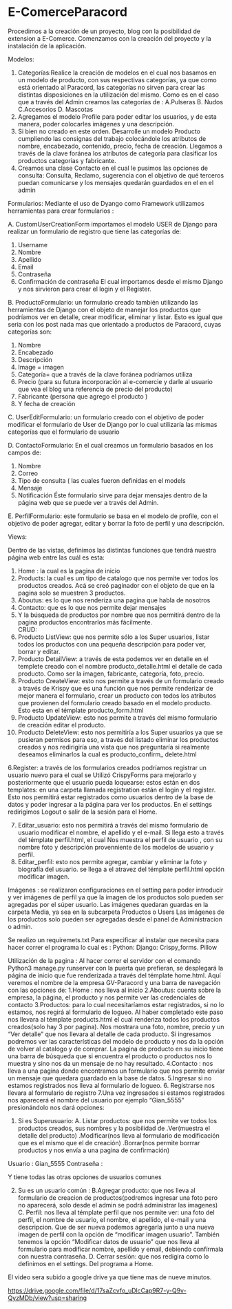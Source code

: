 # E-ComerceParacord


Procedimos a la creación de un proyecto, blog con la posibilidad de extension a E-Comerce. Comenzamos con la creación del proyecto y la instalación de la aplicación.


Modelos:

1.  Categorías:Realice la creación de modelos en el cual nos basamos en un modelo de  producto, con sus respectivas categorías, ya que como está orientado al Paracord, las categorías no sirven para crear las distintas disposiciones en la utilización del mismo. Como es en el caso que a través del Admin creamos las categorías de :
            A.Pulseras 
             B. Nudos 
             C.Accesorios 
              D. Mascotas 
2. Agregamos el modelo Profile para poder editar los usuarios, y de esta manera, poder colocarles imágenes y una descripción.
3. Si bien no creado en este orden. Desarrolle un modelo Producto cumpliendo las consignas del trabajo colocándole los atributos de nombre, encabezado, contenido, precio, fecha de creación. Llegamos a través de la clave foránea los atributos de categoría para clasificar los productos categorias y fabricante.
4. Creamos una clase Contacto en el cual le pusimos las opciones de consulta: Consulta, Reclamo, sugerencia con el objetivo de qué terceros puedan comunicarse y los mensajes quedarán guardados en el en el  admin


Formularios:
Mediante el uso de Dyango como Framework utilizamos herramientas para crear formularios :

A. CustomUserCreationForm  importamos el modelo USER  de Django para realizar un formulario de registro que tiene las categorías de: 
1. Username 
2. Nombre
3. Apellido
4. Email
5. Contraseña
6. Confirmación de contraseña
El cual importamos desde el mismo Django y nos sirvieron para crear el login y el Register.

B. ProductoFormulario: un formulario creado también utilizando las herramientas de Django con el objeto de manejar los productos que podríamos ver en detalle, crear modificar, eliminar y listar. Esto es igual que seria con los post nada mas que orientado a productos de Paracord, cuyas categorías son:
1. Nombre
2. Encabezado
3. Descripción
4. Image = imagen
5. Categoría= que a través de la clave foránea podríamos utiliza
6.  Precio (para su futura incorporación al e-comercie y darle al usuario que vea el blog una referencia de precio del producto)
7. Fabricante (persona que agrego el producto )
8. Y fecha de creación

C. UserEditFormulario: un formulario creado con el objetivo de poder modificar el formulario de User de Django por lo cual utilizaría las mismas categorías que el formulario de usuario

D. ContactoFormulario: En el cual creamos un formulario basados en los campos de:
1. Nombre 
2. Correo
3. Tipo de consulta ( las cuales fueron definidas en el models
4. Mensaje 
5. Notificación
Éste formulario sirve para dejar mensajes dentro de la página web que se puede ver a través del Admin.

E. PerfilFormulario: este formulario se basa en el modelo de profile, con el objetivo de poder agregar, editar y borrar la foto de perfil y una descripción.

Views:

Dentro de las vistas, definimos las distintas funciones que tendrá nuestra página web entre las cuál es esta:
1. Home : la cual es la pagina de inicio
2. Products: la cual es um tipo de catalogo que nos permite ver todos los productos creados. Acá se creó paginador con el objeto de que en la pagina solo se muestren 3 productos.
3. Aboutus: es lo que nos renderiza una pagina que habla de nosotros
4. Contacto: que es lo que nos permite dejar mensajes 
5. Y la búsqueda de productos por nombre que nos permitirá dentro de la pagina productos encontrarlos más fácilmente.    
CRUD:
1. Producto ListView: que nos permite sólo a los Super usuarios, listar todos los productos con una pequeña descripción para poder ver, borrar y editar.
2. Producto DetailView: a través de esta podemos ver en detalle en el templete creado con el nombre producto_detalle.html el detalle de cada producto. Como ser la imagen, fabricante, categoría, foto, precio.
3. Producto CreateView: esto nos permite a través de un formulario creado a través de Krispy que es una función que nos permite renderizar de mejor manera el formulario, crear un producto con todos los atributos que provienen del formulario creado basado en el modelo producto. Esto esta en el témplate producto_form.html
4. Producto UpdateView: esto nos permite a través del mismo formulario de creación editar el producto.
5. Producto DeleteView: esto nos permitiría a los Super usuarios ya que se pusieran permisos para eso, a través del listado eliminar los productos creados y nos redirigiría una vista que nos preguntaría si realmente deseamos eliminarlos la cual es producto_confirm_ delete.html

6.Register: a través de los formularios creados podríamos registrar un usuario nuevo para el cual se Utilizó CrispyForms para mejorarlo y posteriormente que el usuario pueda loquearse: estos están en dos templates: en una carpeta llamada registration están el login y el register. Esto nos permitirá estar registrados como usuarios dentro de la base de datos y poder ingresar a la página para ver los productos. En el settings redirigimos Logout o salir de la sesión para el Home.

7. Editar_usuario: esto nos permitirá a través del mismo formulario de usuario modificar el nombre, el apellido y el e-mail. Si llega esto a través del témplate perfil.html, el cual Nos muestra el perfil de usuario , con su nombre foto y descripción provenniente de los modelos de usuario y perfil. 
8. Editar_perfil: esto nos permite agregar, cambiar y eliminar la foto y biografía del usuario. se llega a  el atravez del témplate perfil.html opción modificar imagen.


Imágenes : se realizaron configuraciones en el setting para poder introducir y ver imágenes de perfil ya que la imagen de los productos solo pueden ser agregadas por el súper usuario. Las imágenes quedaran guardas en la carpeta Media, ya sea en la subcarpeta Productos o Users
Las imágenes de los productos solo pueden ser agregadas desde el panel de Administracion o admin.

Se realizo un requiremets.txt Para especificar al instalar que necesita para hacer correr el programa  lo cual es :
Python:
Django:
Crispy_forms.
Pillow


Utilización de la pagina :
Al hacer correr el servidor con el comando Python3 manage.py runserver con la puerta que prefieran, se desplegará la página de inicio que fue renderizada a través del témplate home.html. Aquí veremos el nombre de la empresa GV-Paracord y una barra de navegación con las opciones de:
1.Home : nos lleva al inicio
2.Aboutus: cuenta sobre la empresa, la página, el producto y nos permite ver las credenciales de contacto
3.Productos: para lo cual necesitaríamos estar registrados, si no lo  estamos, nos regirá al formulario de logueo. Al haber completado este paso nos llevara al témplate products.html el cual renderiza todos los productos creados(solo hay 3 por pagina). Nos mostrara una foto, nombre, precio y un “Ver detalle” que nos llevara al detalle de cada producto.
Si ingresamos podremos ver las características del modelo de producto y nos da la opción de volver al catalogo y de comprar.
La pagina de producto en su inicio tiene una barra de búsqueda que si encuentra el producto o productos nos lo muestra y sino nos da un mensaje de no hay resultado.
4.Contacto : nos lleva a una pagina donde encontramos un formulario que nos permite enviar un mensaje que quedara guardado en la base de datos.
5.Ingresar si no estamos registrados nos lleva al formulario de logueo. 
6. Registrarse nos llevara al formulario de registro
7.Una vez ingresados si estamos registrados nos aparecerá el nombre del usuario por ejemplo “Gian_5555” presionándolo nos dará opciones:

1. Si es Superusuario:
A. Listar productos: que nos permite ver todos los productos creados, sus nombres y la posibilidad de .Ver(muestra el detalle del producto) .Modificar(nos lleva al formulario de modificación que es el mismo que el de creación) .Borrar(nos permite borrrar productos y nos envía a una pagina de confirmación)

Usuario : Gian_5555
Contraseña : 

Y tiene todas las otras opciones de usuarios comunes

2. Su es un usuario común :
B.Agregar producto: que nos lleva al formulario de creacion de productos(podremos ingresar una foto pero no aparecerá, solo desde el admin se podrá administrar las imagenes)
C. Perfil: nos lleva al témplate perfil que nos permite ver: una foto del perfil, el nombre de usuario, el nombre, el apellido, el e-mail y una descripcion. Que de ser nueva podemos agregarla junto a una nueva imagen de perfil con la opción de “modificar imagen usuario”.
También tenemos la opción “Modificar datos de usuario” que nos lleva al formulario para modificar nombre, apellido y email, debiendo confírmala con nuestra contraseña.
D. Cerrar sesión: que nos redigira como lo definimos en el settings. Del programa a Home. 



El video sera subido a google drive ya que tiene mas de nueve minutos.

https://drive.google.com/file/d/17saZcvfo_uDlcCap9R7-y-Q9v-QyzMDb/view?usp=sharing
